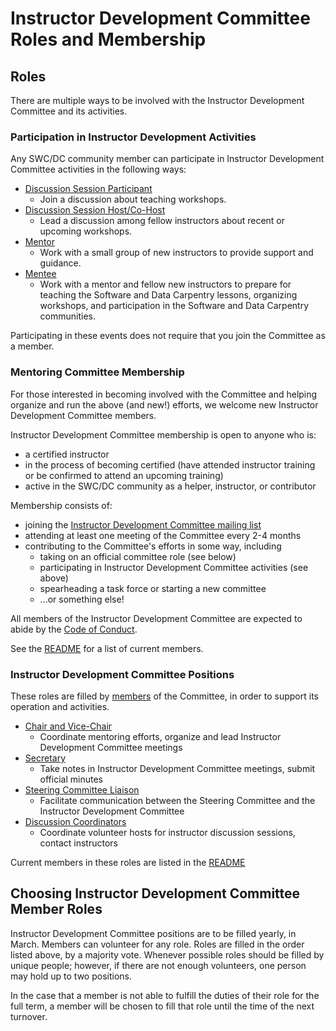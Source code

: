 # Instructor Development Committee Roles and Membership

## Roles

There are multiple ways to be involved with the Instructor Development Committee and its activities.  

### Participation in Instructor Development Activities

Any SWC/DC community member can participate in Instructor Development Committee activities in 
the following ways: 

* [Discussion Session Participant](roles/discussion-participants.md)
	- Join a discussion about teaching workshops.  
* [Discussion Session Host/Co-Host](roles/discussion-hosts.md)
	- Lead a discussion among fellow instructors about recent or upcoming workshops. 
* [Mentor](roles/mentors.md)
	- Work with a small group of new instructors to provide support and guidance.
* [Mentee](roles/mentees.md)
	- Work with a mentor and fellow new instructors to prepare for teaching the 
	Software and Data Carpentry lessons, organizing workshops, and participation in the 
	Software and Data Carpentry communities.  

Participating in these events does not require that you join the Committee as a member.  

### Mentoring Committee Membership

For those interested in becoming involved with the Committee and helping organize 
and run the above (and new!) efforts, we welcome new Instructor Development Committee members.  

Instructor Development Committee membership is open to anyone who is: 

* a certified instructor
* in the process of becoming certified (have attended instructor training 
or be confirmed to attend an upcoming training)
* active in the SWC/DC community as a helper, instructor, or contributor

Membership consists of: 
* joining the [Instructor Development Committee mailing list][comm-mailing-list]
* attending at least one meeting of the Committee every 2-4 months
* contributing to the Committee's efforts in some way, including
	* taking on an official committee role (see below)
	* participating in Instructor Development Committee activities (see above)
	* spearheading a task force or starting a new committee
	* ...or something else!  

All members of the Instructor Development Committee are expected to abide by the [Code of Conduct](https://software-carpentry.org/conduct/).   

See the [README](README.md) for a list of current members.  

### Instructor Development Committee Positions

These roles are filled by [members](#mentoring-committee-membership) of the 
Committee, in order to support its operation and activities.  

* [Chair and Vice-Chair](roles/chair-and-vice.md)
	- Coordinate mentoring efforts, organize and lead Instructor Development Committee meetings
* [Secretary](roles/secretary.md)
	- Take notes in Instructor Development Committee meetings, submit official minutes
* [Steering Committee Liaison](roles/liaison.md)
	- Facilitate communication between the Steering Committee and the Instructor Development Committee
* [Discussion Coordinators](roles/discussion-coordinators.md)
	- Coordinate volunteer hosts for instructor discussion sessions, contact instructors

Current members in these roles are listed in the [README](README.md)

## Choosing Instructor Development Committee Member Roles

Instructor Development Committee positions are to be filled yearly, in March.  Members 
can volunteer for any role.  Roles are filled in the order listed 
above, by a majority vote.  Whenever possible roles should
be filled by unique people; however, if there are not enough volunteers, 
one person may hold up to two positions.  

In the case that a member is not able to fulfill the duties of their role for the 
full term, a member will be chosen to fill that role until the time of the next 
turnover.  

[host-mailing-list]: https://groups.google.com/a/carpentries.org/forum/#!forum/discussion-hosts
[comm-mailing-list]: http://lists.software-carpentry.org/listinfo/mentoring
